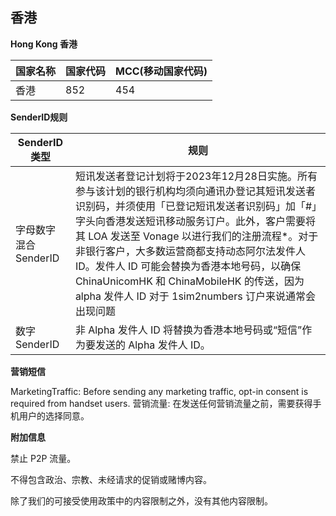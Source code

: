 ## 香港

__Hong Kong 香港__

| 国家名称 | 国家代码 | MCC(移动国家代码) |
|------|------|-------------|
| 香港   | 852  | 454         |

__SenderID规则__

| SenderID类型     | 规则                                                                                                                                                                                                                                                                  |
|----------------|---------------------------------------------------------------------------------------------------------------------------------------------------------------------------------------------------------------------------------------------------------------------|
| 字母数字混合SenderID | 短讯发送者登记计划将于2023年12月28日实施。所有参与该计划的银行机构均须向通讯办登记其短讯发送者识别码，并须使用「已登记短讯发送者识别码」加「#」字头向香港发送短讯移动服务订户。此外，客户需要将其 LOA 发送至 Vonage 以进行我们的注册流程*。对于非银行客户，大多数运营商都支持动态阿尔法发件人 ID。发件人 ID 可能会替换为香港本地号码，以确保 ChinaUnicomHK 和 ChinaMobileHK 的传送，因为 alpha 发件人 ID 对于 1sim2numbers 订户来说通常会出现问题 |
| 数字SenderID     | 非 Alpha 发件人 ID 将替换为香港本地号码或“短信”作为要发送的 Alpha 发件人 ID。                                                                                                                                                                                                                  |

__营销短信__

MarketingTraffic: Before sending any marketing traffic, opt-in consent is required from handset users.
营销流量: 在发送任何营销流量之前，需要获得手机用户的选择同意。

__附加信息__

禁止 P2P 流量。

不得包含政治、宗教、未经请求的促销或赌博内容。

除了我们的可接受使用政策中的内容限制之外，没有其他内容限制。


